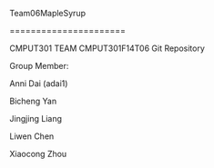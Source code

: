 Team06MapleSyrup

======================

CMPUT301 TEAM CMPUT301F14T06 Git Repository

Group Member:

Anni Dai (adai1)

Bicheng Yan

Jingjing Liang

Liwen Chen

Xiaocong Zhou
